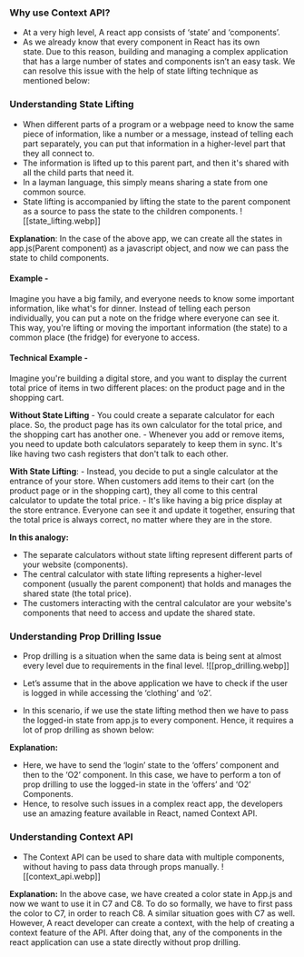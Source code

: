 ### Why use Context API?
   - At a very high level, A react app consists of ‘state’ and ‘components’.
   - As we already know that every component in React has its own state. Due to this reason, building and managing a complex application that has a large number of states and components isn’t an easy task. We can resolve this issue with the help of state lifting technique as mentioned below:

### Understanding State Lifting
   - When different parts of a program or a webpage need to know the same piece of information, like a number or a message, instead of telling each part separately, you can put that information in a higher-level part that they all connect to.
   - The information is lifted up to this parent part, and then it's shared with all the child parts that need it.
   - In a layman language, this simply means sharing a state from one common source.
   - State lifting is accompanied by lifting the state to the parent component as a source to pass the state to the children components.
     ![[state_lifting.webp]]

**Explanation**: In the case of the above app, we can create all the states in app.js(Parent component) as a javascript object, and now we can pass the state to child components.

#### Example - 
Imagine you have a big family, and everyone needs to know some important information, like what's for dinner. Instead of telling each person individually, you can put a note on the fridge where everyone can see it. This way, you're lifting or moving the important information (the state) to a common place (the fridge) for everyone to access.

#### Technical Example - 
   Imagine you're building a digital store, and you want to display the current total price of items in two different places: on the product page and in the shopping cart.
   
   **Without State Lifting**
      - You could create a separate calculator for each place. So, the product page has its own calculator for the total price, and the shopping cart has another one.
      - Whenever you add or remove items, you need to update both calculators separately to keep them in sync. It's like having two cash registers that don't talk to each other.
    
   **With State Lifting**:
      - Instead, you decide to put a single calculator at the entrance of your store. When customers add items to their cart (on the product page or in the shopping cart), they all come to this central calculator to update the total price.
      - It's like having a big price display at the store entrance. Everyone can see it and update it together, ensuring that the total price is always correct, no matter where they are in the store.

**In this analogy:**

  - The separate calculators without state lifting represent different parts of your website (components).
  - The central calculator with state lifting represents a higher-level component (usually the parent component) that holds and manages the shared state (the total price).
  - The customers interacting with the central calculator are your website's components that need to access and update the shared state.
### Understanding Prop Drilling Issue
   - Prop drilling is a situation when the same data is being sent at almost every level due to requirements in the final level.
     ![[prop_drilling.webp]]

   - Let’s assume that in the above application we have to check if the user is logged in while accessing the ‘clothing’ and ‘o2’.
   - In this scenario, if we use the state lifting method then we have to pass the logged-in state from app.js to every component. Hence, it requires a lot of prop drilling as shown below:

**Explanation:**
   - Here, we have to send the ‘login’ state to the ‘offers’ component and then to the ‘O2’ component. In this case, we have to perform a ton of prop drilling to use the logged-in state in the ‘offers’ and ‘O2’ Components.
   - Hence, to resolve such issues in a complex react app, the developers use an amazing feature available in React, named Context API.

### Understanding Context API
   - The Context API can be used to share data with multiple components, without having to pass data through props manually.
     ![[context_api.webp]]

**Explanation:**
   In the above case, we have created a color state in App.js and now we want to use it in C7 and C8. To do so formally, we have to first pass the color to C7, in order to reach C8. A similar situation goes with C7 as well. However, A react developer can create a context, with the help of creating a context feature of the API. After doing that, any of the components in the react application can use a state directly without prop drilling.